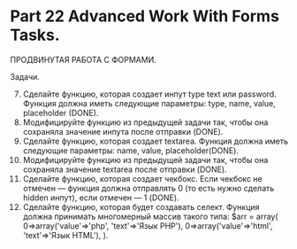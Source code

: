 ﻿# Part 22 Advanced Work With Forms Tasks.

 ПРОДВИНУТАЯ РАБОТА С ФОРМАМИ.

 Задачи.

 7. Сделайте функцию, которая создает инпут type text или password. Функция должна иметь следующие параметры: type, name, value, placeholder (DONE).
 8. Модифицируйте функцию из предыдущей задачи так, чтобы она сохраняла значение инпута после отправки (DONE).
 9. Сделайте функцию, которая создает textarea. Функция должна иметь следующие параметры: name, value, placeholder(DONE).
 10. Модифицируйте функцию из предыдущей задачи так, чтобы она сохраняла значение textarea после отправки (DONE).
 11. Сделайте функцию, которая создает чекбокс. Если чекбокс не отмечен — функция должна отправлять 0 (то есть нужно сделать hidden инпут), если отмечен — 1 (DONE).
 12. Сделайте функцию, которая будет создавать селект. Функция должна принимать многомерный массив такого типа:
     $arr = array(
     0=>array('value'=>'php', 'text'=>'Язык PHP'),
     0=>array('value'=>'html', 'text'=>'Язык HTML'),
     ).


